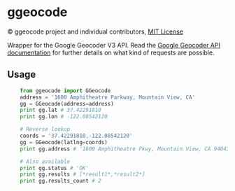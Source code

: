 # ggeocode

© ggeocode project and individual contributors,
[MIT License](https://github.com/leeclemmer/ggeocode/blob/master/LICENSE)

Wrapper for the Google Geocoder V3 API. Read the [Google Geocoder API documentation](https://developers.google.com/maps/documentation/geocoding/) for further details on what kind of requests are possible.

## Usage

```python
	from ggeocode import GGeocode
	address = '1600 Amphitheatre Parkway, Mountain View, CA'
	gg = GGeocode(address=address)
	print gg.lat # 37.42291810
	print gg.lon # -122.08542120

	# Reverse lookup
	coords = '37.42291810,-122.08542120'
	gg = GGeocode(latlng=coords)
	print gg.address # '1600 Amphitheatre Pkwy, Mountain View, CA 94043, USA'

	# Also available
	print gg.status # 'OK'
	print gg.results # [*result1*,*result2*]
	print gg.results_count # 2
```
